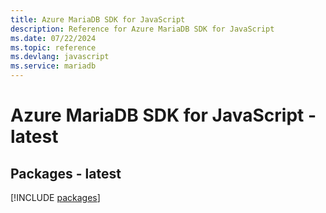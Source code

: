 ```yaml
---
title: Azure MariaDB SDK for JavaScript
description: Reference for Azure MariaDB SDK for JavaScript
ms.date: 07/22/2024
ms.topic: reference
ms.devlang: javascript
ms.service: mariadb
---
```

# Azure MariaDB SDK for JavaScript - latest
## Packages - latest
[!INCLUDE [packages](mariadb-index.md)]